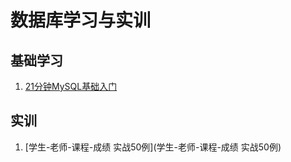 # 数据库学习与实训

## 基础学习
1. [21分钟MySQL基础入门](21分钟MySQL基础入门)


## 实训
1. [学生-老师-课程-成绩 实战50例](学生-老师-课程-成绩 实战50例)

